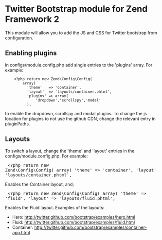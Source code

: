 Twitter Bootstrap module for Zend Framework 2
=============================================

This module will allow you to add the JS and CSS for Twitter bootstrap from configuration.

Enabling plugins
----------------
in configs/module.config.php add single entries to the 'plugins' array. For example:
    
        <?php return new Zend\Config\Config(
            array(
              'theme'   => 'container',
              'layout'  => 'layouts/container.phtml',
              'plugins' => array(
                  'dropdown','scrollspy','modal'
              ),
    
to enable the dropdown, scrollspy and modal plugins.
To change the js location for plugins to not use the github CDN, change the relevant entry in pluginPaths.

Layouts
-------
To switch a layout, change the 'theme' and 'layout' entries in the configs/module.config.php.
For example:
    <pre>
        <?php return new Zend\Config\Config(
            array(
                    'theme'   => 'container',
                    'layout'  => 'layouts/container.phtml',
    </pre>
Enables the Container layout, and;
    <pre>
    <?php return new Zend\Config\Config(
        array(
                'theme'   => 'fluid',
                'layout'  => 'layouts/fluid.phtml',
    </pre>
Enables the Fluid layout.
Examples of the layouts:
   + Hero: http://twitter.github.com/bootstrap/examples/hero.html
   + Fluid: http://twitter.github.com/bootstrap/examples/fluid.html
   + Container: http://twitter.github.com/bootstrap/examples/container-app.html
                   
